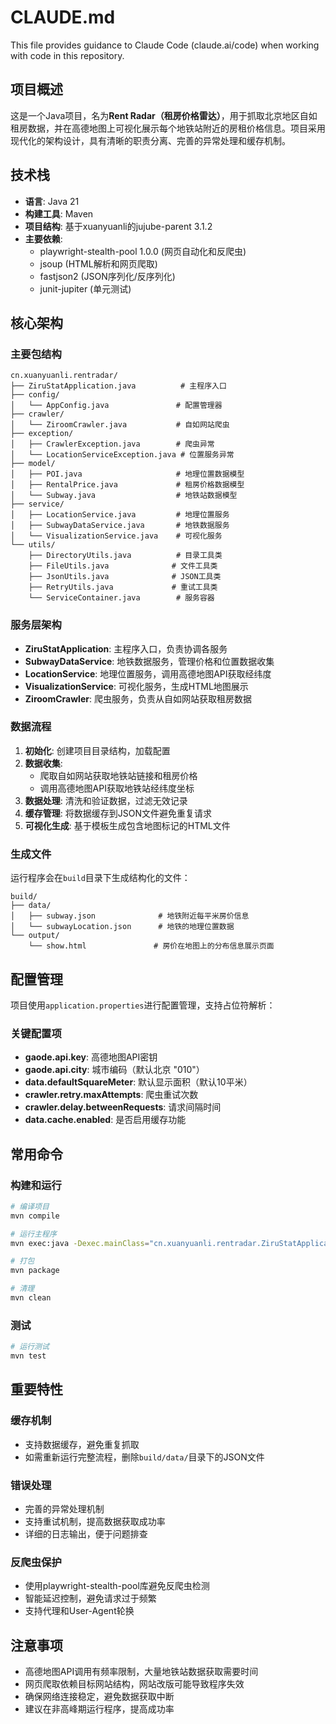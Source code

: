 # CLAUDE.md

This file provides guidance to Claude Code (claude.ai/code) when working with code in this repository.

## 项目概述

这是一个Java项目，名为**Rent Radar（租房价格雷达）**，用于抓取北京地区自如租房数据，并在高德地图上可视化展示每个地铁站附近的房租价格信息。项目采用现代化的架构设计，具有清晰的职责分离、完善的异常处理和缓存机制。

## 技术栈

- **语言**: Java 21
- **构建工具**: Maven
- **项目结构**: 基于xuanyuanli的jujube-parent 3.1.2
- **主要依赖**:
  - playwright-stealth-pool 1.0.0 (网页自动化和反爬虫)
  - jsoup (HTML解析和网页爬取) 
  - fastjson2 (JSON序列化/反序列化)
  - junit-jupiter (单元测试)

## 核心架构

### 主要包结构

```
cn.xuanyuanli.rentradar/
├── ZiruStatApplication.java          # 主程序入口
├── config/
│   └── AppConfig.java               # 配置管理器
├── crawler/
│   └── ZiroomCrawler.java           # 自如网站爬虫
├── exception/
│   ├── CrawlerException.java        # 爬虫异常
│   └── LocationServiceException.java # 位置服务异常
├── model/
│   ├── POI.java                     # 地理位置数据模型
│   ├── RentalPrice.java             # 租房价格数据模型
│   └── Subway.java                  # 地铁站数据模型
├── service/
│   ├── LocationService.java         # 地理位置服务
│   ├── SubwayDataService.java       # 地铁数据服务
│   └── VisualizationService.java    # 可视化服务
└── utils/
    ├── DirectoryUtils.java          # 目录工具类
    ├── FileUtils.java              # 文件工具类
    ├── JsonUtils.java              # JSON工具类
    ├── RetryUtils.java             # 重试工具类
    └── ServiceContainer.java        # 服务容器
```

### 服务层架构

- **ZiruStatApplication**: 主程序入口，负责协调各服务
- **SubwayDataService**: 地铁数据服务，管理价格和位置数据收集
- **LocationService**: 地理位置服务，调用高德地图API获取经纬度
- **VisualizationService**: 可视化服务，生成HTML地图展示
- **ZiroomCrawler**: 爬虫服务，负责从自如网站获取租房数据

### 数据流程

1. **初始化**: 创建项目目录结构，加载配置
2. **数据收集**: 
   - 爬取自如网站获取地铁站链接和租房价格
   - 调用高德地图API获取地铁站经纬度坐标
3. **数据处理**: 清洗和验证数据，过滤无效记录
4. **缓存管理**: 将数据缓存到JSON文件避免重复请求
5. **可视化生成**: 基于模板生成包含地图标记的HTML文件

### 生成文件

运行程序会在`build`目录下生成结构化的文件：
```
build/
├── data/
│   ├── subway.json              # 地铁附近每平米房价信息
│   └── subwayLocation.json      # 地铁的地理位置数据
└── output/
    └── show.html               # 房价在地图上的分布信息展示页面
```

## 配置管理

项目使用`application.properties`进行配置管理，支持占位符解析：

### 关键配置项

- **gaode.api.key**: 高德地图API密钥
- **gaode.api.city**: 城市编码（默认北京 "010"）
- **data.defaultSquareMeter**: 默认显示面积（默认10平米）
- **crawler.retry.maxAttempts**: 爬虫重试次数
- **crawler.delay.betweenRequests**: 请求间隔时间
- **data.cache.enabled**: 是否启用缓存功能

## 常用命令

### 构建和运行
```bash
# 编译项目
mvn compile

# 运行主程序
mvn exec:java -Dexec.mainClass="cn.xuanyuanli.rentradar.ZiruStatApplication"

# 打包
mvn package

# 清理
mvn clean
```

### 测试
```bash
# 运行测试
mvn test
```

## 重要特性

### 缓存机制
- 支持数据缓存，避免重复抓取
- 如需重新运行完整流程，删除`build/data/`目录下的JSON文件

### 错误处理
- 完善的异常处理机制
- 支持重试机制，提高数据获取成功率
- 详细的日志输出，便于问题排查

### 反爬虫保护
- 使用playwright-stealth-pool库避免反爬虫检测
- 智能延迟控制，避免请求过于频繁
- 支持代理和User-Agent轮换

## 注意事项

- 高德地图API调用有频率限制，大量地铁站数据获取需要时间
- 网页爬取依赖目标网站结构，网站改版可能导致程序失效
- 确保网络连接稳定，避免数据获取中断
- 建议在非高峰期运行程序，提高成功率